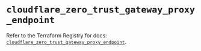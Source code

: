 # `cloudflare_zero_trust_gateway_proxy_endpoint`

Refer to the Terraform Registry for docs: [`cloudflare_zero_trust_gateway_proxy_endpoint`](https://registry.terraform.io/providers/cloudflare/cloudflare/5.11.0/docs/resources/zero_trust_gateway_proxy_endpoint).
